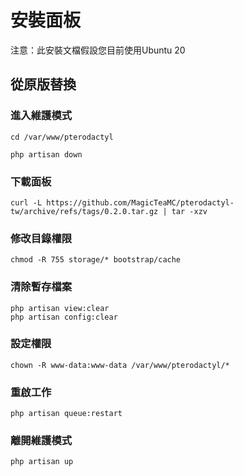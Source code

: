 # 安裝面板
注意：此安裝文檔假設您目前使用Ubuntu 20
## 從原版替換
### 進入維護模式
```
cd /var/www/pterodactyl

php artisan down
```
### 下載面板
```
curl -L https://github.com/MagicTeaMC/pterodactyl-tw/archive/refs/tags/0.2.0.tar.gz | tar -xzv
```
### 修改目錄權限
```
chmod -R 755 storage/* bootstrap/cache
```
### 清除暫存檔案
```
php artisan view:clear
php artisan config:clear
```
### 設定權限
```
chown -R www-data:www-data /var/www/pterodactyl/*
```
### 重啟工作
```
php artisan queue:restart
```
### 離開維護模式
```
php artisan up
```
